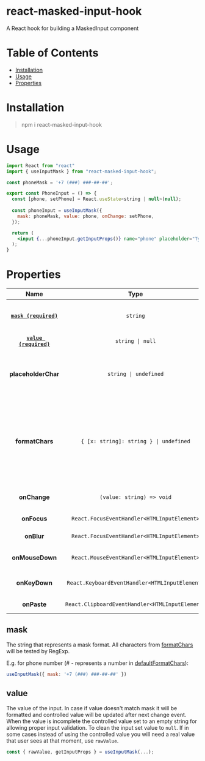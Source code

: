 # react-masked-input-hook
A React hook for building a MaskedInput component

# Table of Contents

- [Installation](#installation)
- [Usage](#usage)
- [Properties](#properties)

# Installation

> npm i react-masked-input-hook

# Usage

```jsx
import React from "react"
import { useInputMask } from "react-masked-input-hook";

const phoneMask = '+7 (###) ###-##-##';

export const PhoneInput = () => {
  const [phone, setPhone] = React.useState<string | null>(null);
  
  const phoneInput = useInputMask({
    mask: phoneMask, value: phone, onChange: setPhone,
  });

  return (
    <input {...phoneInput.getInputProps()} name="phone" placeholder="Type your phone number..." />
  );
}
```

# Properties

| Name                                                      | Type                                            | Default                                      | Description                                                                                                    |
| :-------------------------------------------------------: | :---------------------------------------------: | :------------------------------------------: | :------------------------------------------------------------------------------------------------------------: |
| **[`mask (required)`](#mask)**                            | `string`                                        |                                              | The string that represents a mask format                                                                       |
| **[`value (required)`](#value)**                          | `string \| null`                                |                                              | The value of the input                                                                                         |
| **placeholderChar**                                       | `string \| undefined`                           | `_`                                          | A character that represents unfilled parts of the mask                                                         |
| **formatChars**                                           | `{ [x: string]: string } \| undefined`          | [defaultFormatChars](src/utils/constants.ts) | An object of rules where key represents a character from mask and value is a RegExp for testing that character |
| **onChange**                                              | `(value: string) => void`                       |                                              | Change event handler                                                                                           |
| **onFocus**                                               | `React.FocusEventHandler<HTMLInputElement>`     |                                              | Focus event handler                                                                                            |
| **onBlur**                                                | `React.FocusEventHandler<HTMLInputElement>`     |                                              | Blur event handler                                                                                             |
| **onMouseDown**                                           | `React.MouseEventHandler<HTMLInputElement>`     |                                              | MouseDown event handler                                                                                        |
| **onKeyDown**                                             | `React.KeyboardEventHandler<HTMLInputElement>`  |                                              | KeyDown event handler                                                                                          |
| **onPaste**                                               | `React.ClipboardEventHandler<HTMLInputElement>` |                                              | Paste event handler                                                                                            |

## mask

The string that represents a mask format. All characters from [formatChars](#formatChars) will be tested by RegExp.

E.g. for phone number (# - represents a number in [defaultFormatChars](src/utils/constants.ts)):
```js
useInputMask({ mask: '+7 (###) ###-##-##' })
```

## value

The value of the input. In case if value doesn't match mask it will be formatted and controlled value will be updated after next change event.
When the value is incomplete the controlled value set to an empty string for allowing proper input validation.
To clean the input set value to `null`.
If in some cases instead of using the controlled value you will need a real value that user sees at that moment, use `rawValue`.

```js
const { rawValue, getInputProps } = useInputMask(...);
```
